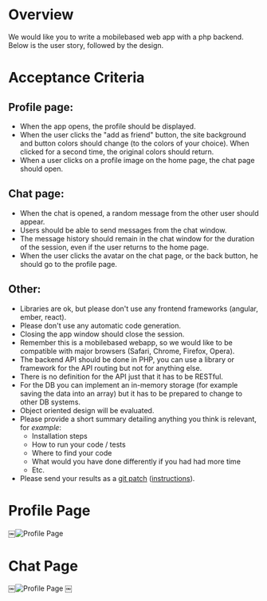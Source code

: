 # Overview
We would like you to write a mobile­based web app with a php backend. Below is the user story, followed by the design.

# Acceptance Criteria

## Profile page:
- When the app opens, the profile should be displayed.
- When the user clicks the "add as friend" button, the site background and button colors
should change (to the colors of your choice). When clicked for a second time, the
original colors should return.
- When a user clicks on a profile image on the home page, the chat page should open.

## Chat page:
- When the chat is opened, a random message from the other user should appear.
- Users should be able to send messages from the chat window.
- The message history should remain in the chat window for the duration of the session,
even if the user returns to the home page.
- When the user clicks the avatar on the chat page, or the back button, he should go to
the profile page.

## Other:
- Libraries are ok, but please don't use any frontend frameworks (angular, ember, react).
- Please don't use any automatic code generation.
- Closing the app window should close the session.
- Remember this is a mobile­based web­app, so we would like to be compatible with major
browsers (Safari, Chrome, Firefox, Opera).
- The backend API should be done in PHP, you can use a library or framework for the API routing but not for anything else.
- There is no definition for the API just that it has to be RESTful.
- For the DB you can implement an in-memory storage (for example saving the data into an array) but it has to be prepared to change to other DB systems.
- Object oriented design will be evaluated.
- Please provide a short summary detailing anything you think is relevant, for _example_:
  - Installation steps
  - How to run your code / tests
  - Where to find your code
  - What would you have done differently if you had had more time
  - Etc.
- Please send your results as a [git patch](https://git-scm.com/docs/git-format-patch) ([instructions](https://www.devroom.io/2009/10/26/how-to-create-and-apply-a-patch-with-git/)).


# Profile Page
￼![Profile Page](./img/profile-page.png)

# Chat Page
￼![Profile Page](./img/chat-page.png)
￼

